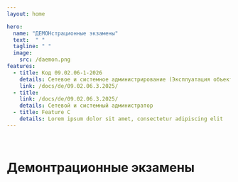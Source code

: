 ```yaml
---
layout: home

hero:
  name: "ДЕМОНстрационные экзамены"
  text:  " "
  tagline: " "
  image:
    src: /daemon.png
features:
  - title: Код 09.02.06-1-2026
    details: Сетевое и системное администрирование (Эксплуатация объектов сетевой инфраструктуры)
    link: /docs/de/09.02.06.3.2025/
  - title: 
    link: /docs/de/09.02.06.3.2025/
    details: Сетевой и системный администратор
  - title: Feature C
    details: Lorem ipsum dolor sit amet, consectetur adipiscing elit 
---
```


<br>

# Демонтрационные экзамены
